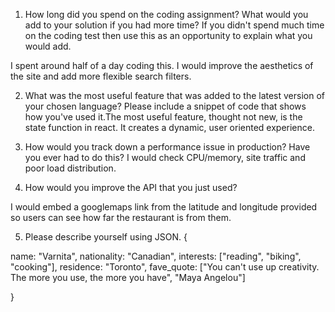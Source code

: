 1. How long did you spend on the coding assignment? What would you add to your solution if you had more time? If you didn't spend much time on the coding test then use this as an opportunity to explain what you would add.

I spent around half of a day coding this. I would improve the aesthetics of the site and add more flexible search filters.

2. What was the most useful feature that was added to the latest version of your chosen language? Please include a snippet of code that shows how you've used it.The most useful feature, thought not new, is the state function in react.
It creates a dynamic, user oriented experience.

3. How would you track down a performance issue in production? Have you ever had to do this?
I would check CPU/memory, site traffic and poor load distribution.

4. How would you improve the API that you just used?

I would embed a googlemaps link from the latitude and longitude provided so users can see how far the restaurant is from them.

5. Please describe yourself using JSON.
{

name: "Varnita",
nationality: "Canadian",
interests: ["reading", "biking", "cooking"],
residence: "Toronto",
fave_quote: ["You can't use up creativity. The more you use, the more you have", "Maya Angelou"]

}
